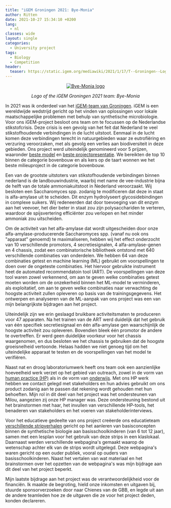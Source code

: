 ```yaml
---
title: "iGEM Groningen 2021: Bye-Monia"
author: Ritten
date: 2021-10-27 15:34:10 +0200
lang: 
  - nl
classes: wide
layout: single
categories:
  - University project
tags:
  - Biology
  - Competition
header:
  teaser: https://static.igem.org/mediawiki/2021/1/17/T--Groningen--LogoByeMonia.png
---
```

<p align="center">
    <a href="{{ include.url }}">
    <img src="https://static.igem.org/mediawiki/2021/1/17/T--Groningen--LogoByeMonia.png" style="max-width:200px;"
        alt="Bye-Monia logo">
    </a>
    <figcaption style="text-align:center; font-style:italic;">
    Logo of the iGEM Groningen 2021 team: Bye-Monia
    </figcaption>
</p>

<!-- excerpt-start -->
In 2021 was ik onderdeel van het [iGEM-team van Groningen][iGEM-home-page]. iGEM is een wereldwijde wedstrijd gericht op het vinden van oplossingen voor lokale maatschappelijke problemen met behulp van synthetische microbiologie. Voor ons iGEM-project besloot ons team om te focussen op de Nederlandse stikstofcrisis. Deze crisis is een gevolg van het feit dat Nederland te veel stikstofhoudende verbindingen in de lucht uitstoot. Eenmaal in de lucht komen deze verbindingen terecht in natuurgebieden waar ze eutrofiëring en verzuring veroorzaken, met als gevolg een verlies aan biodiversiteit in deze gebieden. Ons project werd uiteindelijk genomineerd voor 5 prijzen, waaronder [beste model][model-pagina] en [beste projectpresentatie][project-presentatie]. We bereikten de top 10 binnen de categorie bovenbouw en als kers op de taart wonnen we het beste milieuproject in de categorie bovenbouw.
<!-- excerpt-end -->

Een van de grootste uitstoters van stikstofhoudende verbindingen binnen nederland is de landbouwindustrie, waarbij met name de vee-industrie bijna de helft van de totale ammoniakuitstoot in Nederland veroorzaakt. Wij besloten een Saccharomyces spp. zodanig te modificeren dat deze in staat is alfa-amylase uit te scheiden. Dit enzym hydrolyseert glycosidebindingen in complexe suikers. Wij redeneerden dat door toevoeging van dit enzym aan het veevoer, het dier beter in staat zou zijn polysacchariden te verteren, waardoor de spijsvertering efficiënter zou verlopen en het minder ammoniak zou uitscheiden.

Om de activiteit van het alfa-amylase dat wordt uitgescheiden door onze alfa-amylase-producerende Saccharomyces spp. (vanaf nu ook ons "apparaat" genoemd) te maximaliseren, hebben wij het effect onderzocht van 10 verschillende promotors, 4 secretiesignalen, 4 alfa-amylase-genen en 4 chassis, zodat een combinatorische bibliotheek ontstond met 640 verschillende combinaties van onderdelen. We hebben 64 van deze combinaties getest en machine learning (ML) gebruikt om voorspellingen te doen over de ongeteste combinaties. Het hiervoor gebruikte instrument heet de automated recommendatoin tool (ART). De voorspellingen van deze tool waren zowel verkennend, om aan te geven welke combinaties getest moeten worden om de onzekerheid binnen het ML-model te verminderen, als exploitatief, om aan te geven welke combinaties naar verwachting de hoogste activiteit zullen opleveren op basis van de trainingsgegevens. Het ontwerpen en analyseren van de ML-aanpak van ons project was een van mijn belangrijkste bijdragen aan het project.

Uiteindelijk zijn we erin geslaagd bruikbare activiteitsmaten te produceren voor 47 apparaten. Na het trainen van de ART werd duidelijk dat het gebruik van één specifiek secretiesignaal en één alfa-amylase gen waarschijnlijk de hoogste activiteit zou opleveren. Bovendien bleek één promotor de andere te overtreffen. Er werd geen duidelijke voorkeur voor het chassis waargenomen, en dus besloten we het chassis te gebruiken dat de hoogste groeisnelheid vertoonde. Helaas hadden we niet genoeg tijd om het uiteindelijke apparaat te testen en de voorspellingen van het model te verifiëren.
 
Naast nat en droog laboratoriumwerk heeft ons team ook een aanzienlijke hoeveelheid werk verzet op het gebied van outreach, zowel in de vorm van [human practice (HP)][human-practice] als in de vorm van [onderwijs][onderwijs]. Met ons HP werk hebben we contact gelegd met stakeholders en hun advies gebruikt om ons product zodanig aan te passen dat rekening wordt gehouden met hun behoeften. Mijn rol in dit deel van het project was het ondersteunen van Milou, aangezien zij onze HP manager was. Deze ondersteuning bestond uit het brainstormen met haar, het invullen van verschillende HP-tools, het benaderen van stakeholders en het voeren van stakeholderinterviews. 

Voor het educatieve gedeelte van ons project creëerde ons educatieteam [verschillende stripverhalen][strips] gericht op het aanleren van basisconcepten binnen de synthetische biologie aan basisschoolkinderen (van 6 tot 12 jaar), samen met een lesplan voor het gebruik van deze strips in een klaslokaal. Daarnaast werden verschillende webpagina's gemaakt waarop de wetenschap achter elk van de strips wordt uitgelegd. Deze webpagina's waren gericht op een ouder publiek, vooral op ouders van basisschoolkinderen. Naast het vertalen van wat materiaal en het brainstormen over het opzetten van de webpagina's was mijn bijdrage aan dit deel van het project beperkt.

Mijn laatste bijdrage aan het project was de verantwoordelijkheid voor de financiën. Ik maakte de begroting, hield onze inkomsten en uitgaven bij, stuurde sponsorverzoeken door naar Chienes van de GBB, en legde uit aan de andere teamleden hoe ze de uitgaven die ze voor het project deden, konden declareren. 


[iGEM-home-page]: https://2021.igem.org/Team:Groningen
[model-pagina]: https://2021.igem.org/Team:Groningen/Model
[project-presentatie]: https://video.igem.org/w/5om7x44MZ3weFFBqABZ3DH
[human-practice]: https://2021.igem.org/Team:Groningen/Gold_Human_Practices
[onderwijs]: https://2021.igem.org/Team:Groningen/Communication
[strips]: https://2021.igem.org/Team:Groningen/education/comics_en